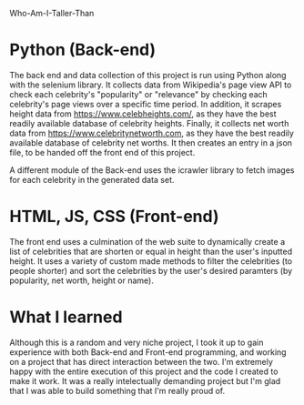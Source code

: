 Who-Am-I-Taller-Than
# Python (Back-end)
The back end and data collection of this project is run using Python along with the selenium library.  It collects data from Wikipedia's page view API to check each celebrity's "popularity" or "relevance" by checking each celebrity's page views over a specific time period.  In addition, it scrapes height data from https://www.celebheights.com/, as they have the best readily available database of celebrity heights.  Finally, it collects net worth data from https://www.celebritynetworth.com, as they have the best readily available database of celebrity net worths.  It then creates an entry in a json file, to be handed off the front end of this project.

A different module of the Back-end uses the icrawler library to fetch images for each celebrity in the generated data set.

# HTML, JS, CSS (Front-end)
The front end uses a culmination of the web suite to dynamically create a list of celebrities that are shorten or equal in height than the user's inputted height.  It uses a variety of custom made methods to filter the celebrities (to people shorter) and sort the celebrities by the user's desired paramters (by popularity, net worth, height or name).

# What I learned
Although this is a random and very niche project, I took it up to gain experience with both Back-end and Front-end programming, and working on a project that has direct interaction between the two.  I'm extremely happy with the entire execution of this project and the code I created to make it work.  It was a really intelectually demanding project but I'm glad that I was able to build something that I'm really proud of.
